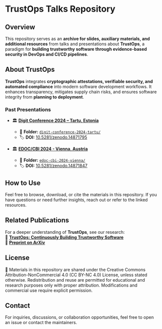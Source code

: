 # TrustOps Talks Repository  

## Overview  
This repository serves as an **archive for slides, auxiliary materials, and additional resources** from talks and presentations about **TrustOps**, a paradigm for **building trustworthy software through evidence-based security in DevOps and CI/CD pipelines**.  

## About TrustOps
**TrustOps** integrates **cryptographic attestations, verifiable security, and automated compliance** into modern software development workflows. It enhances transparency, mitigates supply chain risks, and ensures software integrity from **planning to deployment**.  

### **Past Presentations**  
- 🏛 **[Digit Conference 2024 – Tartu, Estonia](https://digit.dev/)**  
  - 📁 **Folder:** [`digit-conference-2024-tartu/`](./digit-conference-2024-tartu/)
  - 🏷️ **DOI:** [10.5281/zenodo.14871795](https://doi.org/10.5281/zenodo.14871795)
  
- 🏛 **[EDOC/CBI 2024 - Vienna, Austria](https://conferences.big.tuwien.ac.at/biweek2024/edoc.php)**    
  - 📁 **Folder:** [`edoc-cbi-2024-vienna/`](./edoc-cbi-2024-vienna/)
  - 🏷️ **DOI:** [10.5281/zenodo.14871847](https://doi.org/10.5281/zenodo.14871847)

## How to Use  
Feel free to browse, download, or cite the materials in this repository. If you have questions or need further insights, reach out or refer to the linked resources.  

## Related Publications  
For a deeper understanding of **TrustOps**, see our research:  
📄 **[TrustOps: Continuously Building Trustworthy Software](https://doi.org/10.1007/978-3-031-79059-1_4)**  
📄 **[Preprint on ArXiv](https://arxiv.org/pdf/2412.03201)**  

## License  
📜 Materials in this repository are shared under the Creative Commons Attribution-NonCommercial 4.0 (CC BY-NC 4.0) License, unless stated otherwise. Redistribution and reuse are permitted for educational and research purposes only with proper attribution. Modifications and commercial use require explicit permission.

## Contact  
For inquiries, discussions, or collaboration opportunities, feel free to open an issue or contact the maintainers.  
